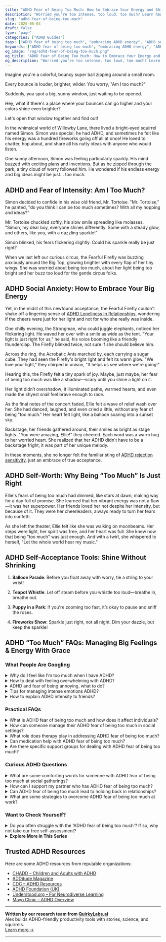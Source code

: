 ```yaml
---
title: "ADHD Fear of Being Too Much: How to Embrace Your Energy and Shine"
description: "Worried you’re too intense, too loud, too much? Learn how to turn the ADHD fear of being too much into your greatest strength—with love and laughter."
slug: "adhd-fear-of-being-too-much"
date: 2025-05-03
draft: false
type: "page"
categories: ["ADHD Guides"]
tags: ["ADHD fear of being too much", "embracing ADHD energy", "ADHD self-acceptance", "managing ADHD in social settings", "ADHD emotional regulation", "ADHD and self-doubt", "celebrating ADHD uniqueness"]
keywords: ["ADHD fear of being too much", "embracing ADHD energy", "ADHD self-worth", "managing ADHD in social settings", "overcoming ADHD self-doubt", "adult ADHD validation", "being enough with ADHD"]
og_image: "/og/adhd-fear-of-being-too-much.png"
og_title: "ADHD Fear of Being Too Much: How to Embrace Your Energy and Shine"
og_description: "Worried you’re too intense, too loud, too much? Learn how to turn the ADHD fear of being too much into your greatest strength—with love and laughter."
---
```



Imagine you're a colorful, bouncy super ball zipping around a small room.

Every bounce is louder, brighter, wilder. You worry, "Am I too much?"

Suddenly, you spot a big, sunny window, just waiting to be opened.

Hey, what if there's a place where your bounces can go higher and your colors shine even brighter?

Let's open that window together and find out!

In the whimsical world of Willowby Lane, there lived a bright-eyed squirrel named Simon. Simon was special; he had ADHD, and sometimes he felt like his energy was a hundred fireworks going off all at once! He loved to chatter, hop about, and share all his nutty ideas with anyone who would listen.

One sunny afternoon, Simon was feeling particularly sparkly. His mind buzzed with exciting plans and inventions. But as he zipped through the park, a tiny cloud of worry followed him. He wondered if his endless energy and big ideas might be just... too much.

## ADHD and Fear of Intensity: Am I Too Much?

Simon decided to confide in his wise old friend, Mr. Tortoise. "Mr. Tortoise," he panted, "do you think I can be too much sometimes? With all my hopping and ideas?"

Mr. Tortoise chuckled softly, his slow smile spreading like molasses. "Simon, my dear boy, everyone shines differently. Some with a steady glow, and others, like you, with a dazzling sparkle!"

Simon blinked, his fears flickering slightly. Could his sparkle really be just right?

When we last left our curious circus, the Fearful Firefly was buzzing anxiously around the Big Top, glowing brighter with every flap of her tiny wings. She was worried about being too much, about her light being too bright and her buzz too loud for the gentle circus folks.

## ADHD Social Anxiety: How to Embrace Your Big Energy

Yet, in the midst of this newfound acceptance, the Fearful Firefly couldn't shake off a lingering sense of [ADHD Loneliness In Relationships](/pages/adhd-loneliness-in-relationships/), wondering if the cheers were just for her light and not for who she really was inside.

One chilly evening, the Strongman, who could juggle elephants, noticed her flickering light. He waved her over with a smile as wide as the tent. "Your light is just right for us," he said, his voice booming like a friendly thunderclap. The Firefly blinked twice, not sure if she should believe him.

Across the ring, the Acrobatic Ants marched by, each carrying a sugar cube. They had seen the Firefly's bright light and felt its warm glow. "We love your light," they chirped in unison, "It helps us see where we're going!"

Hearing this, the Firefly felt a tiny spark of joy. Maybe, just maybe, her fear of being too much was like a shadow—scary until you shine a light on it.

Her light didn’t overshadow; it illuminated paths, warmed hearts, and even made the shyest snail feel brave enough to race.

As the final notes of the concert faded, Ellie felt a wave of relief wash over her. She had danced, laughed, and even cried a little, without any fear of being "too much." Her heart felt light, like a balloon soaring into a sunset sky.

Backstage, her friends gathered around, their smiles as bright as stage lights. "You were amazing, Ellie!" they cheered. Each word was a warm hug to her worried heart. She realized that her ADHD didn't have to be a backstage fright; it was part of her unique melody.

In these moments, she no longer felt the familiar sting of [ADHD rejection sensitivity](/pages/adhd-rejection-sensitivity/), just an embrace of true acceptance.

## ADHD Self-Worth: Why Being “Too Much” Is Just Right

Ellie's fears of being too much had dimmed, like stars at dawn, making way for a day full of promise. She learned that her vibrant energy was not a flaw—it was her superpower. Her friends loved her not despite her intensity, but because of it. They were her cheerleaders, always ready to turn her fears into confetti.

As she left the theater, Ellie felt like she was walking on moonbeams. Her steps were light, her spirit was free, and her heart was full. She knew now that being "too much" was just enough. And with a twirl, she whispered to herself, "Let the whole world hear my music."

## ADHD Self-Acceptance Tools: Shine Without Shrinking

1. **Balloon Parade**: Before you float away with worry, tie a string to your wrist!
   
2. **Teapot Whistle**: Let off steam before you whistle too loud—breathe in, breathe out.

3. **Puppy in a Park**: If you're zooming too fast, it’s okay to pause and sniff the roses.

4. **Fireworks Show**: Sparkle just right, not all night. Dim your dazzle, but keep the sparkle!

## ADHD “Too Much” FAQs: Managing Big Feelings & Energy With Grace

### What People Are Googling

<details><summary>Why do I feel like I'm too much when I have ADHD?</summary><p>Feeling like you're "too much" is a common experience among folks with ADHD, and it's really understandable. ADHD can come with a lot of energy, enthusiasm, and ideas, which might sometimes feel overwhelming to others who don't experience the world in the same way. Remember, your vibrant personality and unique perspective are actually superpowers in disguise. Embracing who you are includes recognizing your incredible strengths alongside the challenges, and finding spaces and people who celebrate rather than tolerate your true self can make a world of difference.</p></details>
<details><summary>How to deal with feeling overwhelming with ADHD?</summary><p>Feeling overwhelmed is a common experience when you're managing ADHD, so know that you're definitely not alone in this. A comforting first step is to break your tasks into smaller, more manageable pieces—think of it as nibbling on a cookie rather than trying to eat it all in one bite! Setting up a cozy, distraction-free zone can also help you focus better. Remember, it's perfectly okay to take breaks and step back when things feel too intense; listening to your needs isn't a setback, it's a smart strategy!</p></details>
<details><summary>ADHD and fear of being annoying, what to do?</summary><p>It's really common for folks with ADHD to worry about being seen as annoying because our brains often buzz with excitement and ideas that we just want to share! First, remember that your enthusiasm and unique perspective are actually superpowers — they can be incredibly endearing and valuable in many situations. If you're feeling unsure, try gently checking in with friends or colleagues about your interactions; most people appreciate honest, open communication. Also, practicing mindfulness can help you become more aware of your social rhythms and cues, giving you confidence in your social engagements. Remember, you’re definitely not alone in feeling this way, and reaching out as you're doing now is a fantastic step.</p></details>
<details><summary>Tips for managing intense emotions ADHD?</summary><p>Absolutely, managing intense emotions with ADHD can definitely be challenging, but you're not alone in this. One helpful strategy is to establish a routine that includes time for physical activity, which can really help in modulating emotions. Also, mindfulness techniques such as deep breathing or meditation can be quite effective in calming the mind and reducing impulsivity. Remember, it's perfectly okay to seek support from friends, family, or professionals—it's a sign of strength to know when you need a helping hand.</p></details>
<details><summary>How to explain ADHD intensity to friends?</summary><p>Explaining ADHD intensity to friends can feel a bit daunting, but it's wonderful that you want to share your experiences with them! You might describe it as having a brain like a super-fast browser with too many tabs open, all demanding attention at once. This can make your reactions to everyday situations feel more intense, whether it's excitement, frustration, or interest. Letting your friends know how ADHD affects your thoughts and emotions can help them understand your unique perspective and how they can support you. It’s a bit like letting them into your personal world, and that can really strengthen your friendships!</p></details>



### Practical FAQs

<details><summary>What is ADHD fear of being too much and how does it affect individuals?</summary><p>Absolutely, that's a very insightful question. The "fear of being too much" that some individuals with ADHD experience stems from worries about overwhelming others with their energy, thoughts, or emotions. This fear can often lead to self-doubt and holding back in social interactions, which might make forming close relationships a bit challenging. It's important to remember that your vibrancy and unique perspective are valuable, and finding supportive spaces and understanding friends can truly help you shine just as you are.</p></details>
<details><summary>How can someone manage their ADHD fear of being too much in social settings?</summary><p>It's really common to feel like you might be "too much" in social settings when you have ADHD, but there's comfort in knowing you're not alone in this. A helpful approach might be to find a few trusted friends who understand your unique energy and can offer a reassuring presence when you're out and about. Additionally, practicing some grounding techniques before and during social events can help manage anxiety and keep your energy levels in check. Remember, your vibrant personality is also what makes you wonderfully you, and finding the right balance is all part of embracing your whole self.</p></details>
<details><summary>What role does therapy play in addressing ADHD fear of being too much?</summary><p>Therapy can be a wonderfully supportive space when dealing with the fear of being "too much," which many people with ADHD experience. In therapy, you can explore these feelings in a safe and non-judgmental environment, guided by someone who understands the nuances of ADHD. A therapist can help you develop healthier self-perceptions and coping strategies, reducing feelings of overwhelm and increasing your confidence. It's like having a compassionate guide by your side as you learn more about yourself and how to navigate your world more comfortably.</p></details>
<details><summary>Can medication help with ADHD fear of being too much?</summary><p>Absolutely! Medication can be quite helpful in managing ADHD symptoms, including those feelings of being "too much." When the right medication is used, it can help balance out those overwhelming emotions, allowing you to feel more in control and less anxious about how you're perceived by others. It's like having a gentle hand on your shoulder, helping you navigate social interactions more calmly and confidently. Always consider discussing your specific concerns with your healthcare provider to find the best approach tailored for you.</p></details>
<details><summary>Are there specific support groups for dealing with ADHD fear of being too much?</summary><p>Absolutely, and it’s wonderful that you’re reaching out for support! Many find it incredibly helpful to join groups with others who share similar experiences, particularly when it comes to feelings of being overwhelming or "too much" due to ADHD. There are specific ADHD support groups available both online and possibly in your local community where these concerns are commonly discussed and understood. These groups provide a cozy, supportive environment, allowing you to share your feelings, learn strategies from others, and remind you that you’re not alone in this journey.</p></details>



### Curious ADHD Questions

<details><summary>What are some comforting words for someone with ADHD fear of being too much at social gatherings?</summary><p>It’s completely understandable to feel that way; social gatherings can often amplify our worries about how we’re perceived. Remember, your energy and unique perspectives are valuable and can be a wonderful addition to any group. It's okay to take breaks and step aside for a moment if you need to recharge—listening to your needs is really important. Every gathering is an opportunity to learn more about balancing your social interactions, so be kind to yourself through the process.</p></details>
<details><summary>How can I support my partner who has ADHD fear of being too much?</summary><p>Absolutely, supporting a partner who feels like they might be "too much" can be approached with gentle assurance and understanding. Start by openly communicating, letting them know that you cherish their unique qualities and everything that makes them, them—including their intensity or enthusiasm. It's also helpful to create a safe space where they can express themselves freely and feel validated. Lastly, encourage them to engage in self-care practices that promote their wellbeing and remind them that it's okay to ask for help when they need it. Your acceptance and encouragement can make a big difference in how they view themselves and their ADHD.</p></details>
<details><summary>Can ADHD fear of being too much lead to holding back in relationships?</summary><p>Absolutely, it's quite common for individuals with ADHD to worry about being perceived as "too much" in relationships. This fear can sometimes lead you to hold back your true feelings or thoughts in an effort to be more accommodating or less overwhelming. Remember, your vibrancy and unique perspective are valuable! It’s important to find a balance where you can be authentic and express yourself fully while also being receptive to the dynamics of the relationship.</p></details>
<details><summary>What are some strategies to overcome ADHD fear of being too much at work?</summary><p>It's really common to feel like you might be "too much" at work when you have ADHD, but remember, your energy and ideas are valuable! One helpful strategy is to set clear personal boundaries about how much you take on, helping you manage your workload without feeling overwhelmed. Another great approach is to use tools like planners or apps to organize tasks, which can help you channel your enthusiasm into productivity. Lastly, finding a trusted colleague or mentor to share your feelings with can be incredibly reassuring—they can offer support and help you gauge when you're hitting the mark just right!</p></details>



### Want to Check Yourself?

<details><summary>Do you often struggle with the 'ADHD fear of being too much'? If so, why not take our free self-assessment?</summary><p>Absolutely, feeling like you're "too much" can be a common experience when you have ADHD, and it's perfectly okay to feel this way sometimes. You're not alone in this, and it's brave of you to explore these feelings further. Taking our free self-assessment could be a comforting step towards understanding your unique traits better. It's a gentle, judgement-free way to start unraveling the threads of your experiences and might offer some insights that make navigating your world a little easier.</p></details>

<script type="application/ld+json">
{
  "@context": "https://schema.org",
  "@type": "FAQPage",
  "mainEntity": [
    {
      "@type": "Question",
      "name": "Why do I feel like I'm too much when I have ADHD?",
      "acceptedAnswer": {
        "@type": "Answer",
        "text": "Feeling like you're \"too much\" is a common experience among folks with ADHD, and it's really understandable. ADHD can come with a lot of energy, enthusiasm, and ideas, which might sometimes feel overwhelming to others who don't experience the world in the same way. Remember, your vibrant personality and unique perspective are actually superpowers in disguise. Embracing who you are includes recognizing your incredible strengths alongside the challenges, and finding spaces and people who celebrate rather than tolerate your true self can make a world of difference."
      }
    },
    {
      "@type": "Question",
      "name": "How to deal with feeling overwhelming with ADHD?",
      "acceptedAnswer": {
        "@type": "Answer",
        "text": "Feeling overwhelmed is a common experience when you're managing ADHD, so know that you're definitely not alone in this. A comforting first step is to break your tasks into smaller, more manageable pieces\u2014think of it as nibbling on a cookie rather than trying to eat it all in one bite! Setting up a cozy, distraction-free zone can also help you focus better. Remember, it's perfectly okay to take breaks and step back when things feel too intense; listening to your needs isn't a setback, it's a smart strategy!"
      }
    },
    {
      "@type": "Question",
      "name": "ADHD and fear of being annoying, what to do?",
      "acceptedAnswer": {
        "@type": "Answer",
        "text": "It's really common for folks with ADHD to worry about being seen as annoying because our brains often buzz with excitement and ideas that we just want to share! First, remember that your enthusiasm and unique perspective are actually superpowers \u2014 they can be incredibly endearing and valuable in many situations. If you're feeling unsure, try gently checking in with friends or colleagues about your interactions; most people appreciate honest, open communication. Also, practicing mindfulness can help you become more aware of your social rhythms and cues, giving you confidence in your social engagements. Remember, you\u2019re definitely not alone in feeling this way, and reaching out as you're doing now is a fantastic step."
      }
    },
    {
      "@type": "Question",
      "name": "Tips for managing intense emotions ADHD?",
      "acceptedAnswer": {
        "@type": "Answer",
        "text": "Absolutely, managing intense emotions with ADHD can definitely be challenging, but you're not alone in this. One helpful strategy is to establish a routine that includes time for physical activity, which can really help in modulating emotions. Also, mindfulness techniques such as deep breathing or meditation can be quite effective in calming the mind and reducing impulsivity. Remember, it's perfectly okay to seek support from friends, family, or professionals\u2014it's a sign of strength to know when you need a helping hand."
      }
    },
    {
      "@type": "Question",
      "name": "How to explain ADHD intensity to friends?",
      "acceptedAnswer": {
        "@type": "Answer",
        "text": "Explaining ADHD intensity to friends can feel a bit daunting, but it's wonderful that you want to share your experiences with them! You might describe it as having a brain like a super-fast browser with too many tabs open, all demanding attention at once. This can make your reactions to everyday situations feel more intense, whether it's excitement, frustration, or interest. Letting your friends know how ADHD affects your thoughts and emotions can help them understand your unique perspective and how they can support you. It\u2019s a bit like letting them into your personal world, and that can really strengthen your friendships!"
      }
    }
  ]
}
</script>
<script type="application/ld+json">
{
  "@context": "https://schema.org",
  "@type": "Article",
  "author": {
    "@type": "Person",
    "name": "QuirkyLabs",
    "url": "https://quirkylabs.ai/about"
  },
  "headline": "\"Embrace You: Overcome ADHD Fear of Being Too Much!\"",
  "mainEntityOfPage": "https://blog.quirkylabs.ai/pages/adhd-fear-of-being-too-much/",
  "datePublished": "2025-05-03"
}
</script>
<script type="application/ld+json">
{
  "@context": "https://schema.org",
  "@type": "BreadcrumbList",
  "itemListElement": [
    {
      "@type": "ListItem",
      "position": 1,
      "name": "Home",
      "item": "https://quirkylabs.ai/"
    },
    {
      "@type": "ListItem",
      "position": 2,
      "name": "Blog",
      "item": "https://blog.quirkylabs.ai/"
    },
    {
      "@type": "ListItem",
      "position": 3,
      "name": "\"Embrace You: Overcome ADHD Fear of Being Too Much!\"",
      "item": "https://blog.quirkylabs.ai/pages/adhd-fear-of-being-too-much/"
    }
  ]
}
</script>

<details>
<summary><strong>Explore More in This Series</strong></summary>

- [Adhd Social Burnout](/pages/adhd-social-burnout/)
- [Adhd Lonely Despite Being Social](/pages/adhd-lonely-despite-being-social/)
- [Adhd Fear Of Disconnection](/pages/adhd-fear-of-disconnection/)
- [Adhd Rejection Sensitivity](/pages/adhd-rejection-sensitivity/)
- [Adhd Social Anxiety Layer](/pages/adhd-social-anxiety-layer/)
- [Adhd No One Understands Me](/pages/adhd-no-one-understands-me/)
- [Adhd Constant Overthinking](/pages/adhd-constant-overthinking/)
- [Adhd Loneliness In Relationships](/pages/adhd-loneliness-in-relationships/)
</details>



## Trusted ADHD Resources

Here are some ADHD resources from reputable organizations:

- [CHADD – Children and Adults with ADHD](https://chadd.org)
- [ADDitude Magazine](https://www.additudemag.com)
- [CDC – ADHD Resources](https://www.cdc.gov/ncbddd/adhd)
- [ADHD Foundation (UK)](https://www.adhdfoundation.org.uk)
- [Understood.org – For Neurodiverse Learning](https://www.understood.org)
- [Mayo Clinic – ADHD Overview](https://www.mayoclinic.org/diseases-conditions/adhd)


---

**Written by our research team from [QuirkyLabs.ai](https://quirkylabs.ai)**  
Alex builds ADHD-friendly productivity tools with stories, science, and squirrels.  
[Learn more →](https://quirkylabs.ai)

---